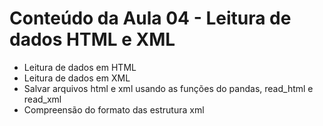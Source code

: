 # Conteúdo da Aula 04 - Leitura de dados HTML e XML

- Leitura de dados em HTML
- Leitura de dados em XML
- Salvar arquivos html e xml usando as funções do pandas, read_html e read_xml
- Compreensão do formato das estrutura xml
